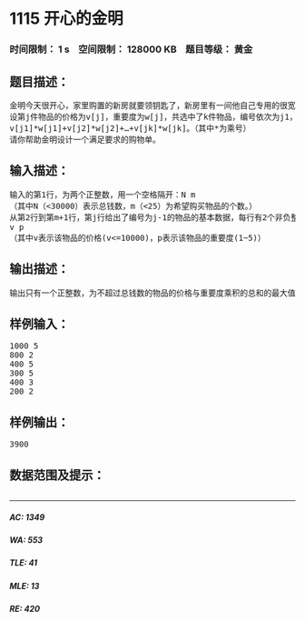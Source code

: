 # 1115 开心的金明   
### 时间限制： 1 s&nbsp;&nbsp;&nbsp;&nbsp;空间限制： 128000 KB&nbsp;&nbsp;&nbsp;&nbsp;题目等级： 黄金  
## 题目描述：  

<pre>
金明今天很开心，家里购置的新房就要领钥匙了，新房里有一间他自己专用的很宽敞的房间。更让他高兴的是，妈妈昨天对他说：“你的房间需要购买哪些物品，怎么布置，你说了算，只要不超过N元钱就行”。今天一早金明就开始做预算，但是他想买的东西太多了，肯定会超过妈妈限定的N元。于是，他把每件物品规定了一个重要度，分为5等：用整数1~5表示，第5等最重要。他还从因特网上查到了每件物品的价格（都是整数元）。他希望在不超过N元（可以等于N元）的前提下，使每件物品的价格与重要度的乘积的总和最大。
设第j件物品的价格为v[j]，重要度为w[j]，共选中了k件物品，编号依次为j1，j2，……，jk，则所求的总和为：
v[j1]*w[j1]+v[j2]*w[j2]+…+v[jk]*w[jk]。（其中*为乘号）
请你帮助金明设计一个满足要求的购物单。
</pre>
  
  
## 输入描述：  

<pre>
输入的第1行，为两个正整数，用一个空格隔开：N m
（其中N（<30000）表示总钱数，m（<25）为希望购买物品的个数。）
从第2行到第m+1行，第j行给出了编号为j-1的物品的基本数据，每行有2个非负整数
v p
（其中v表示该物品的价格(v<=10000)，p表示该物品的重要度(1~5)）
</pre>
  
  
## 输出描述：  

<pre>
输出只有一个正整数，为不超过总钱数的物品的价格与重要度乘积的总和的最大值（<100000000）。
</pre>
  
  
## 样例输入：  

<pre>
1000 5
800 2
400 5
300 5
400 3
200 2
</pre>
  
  
## 样例输出：  

<pre>
3900
</pre>
  
  
## 数据范围及提示：  

<pre>
</pre>
  
  
***  

##### AC: 1349  
##### WA: 553  
##### TLE: 41  
##### MLE: 13  
##### RE: 420  
